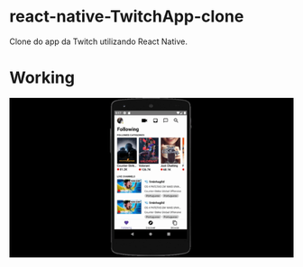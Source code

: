 # react-native-TwitchApp-clone
Clone do app da Twitch utilizando React Native.

# Working

![](demo-TwitchClone.gif)
